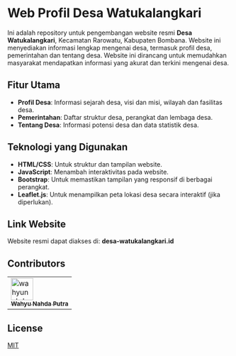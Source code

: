 # Web Profil Desa Watukalangkari

Ini adalah repository untuk pengembangan website resmi **Desa Watukalangkari**, Kecamatan Rarowatu, Kabupaten Bombana. Website ini menyediakan informasi lengkap mengenai desa, termasuk profil desa, pemerintahan dan tentang desa. Website ini dirancang untuk memudahkan masyarakat mendapatkan informasi yang akurat dan terkini mengenai desa.

## Fitur Utama
- **Profil Desa**: Informasi sejarah desa, visi dan misi, wilayah dan fasilitas desa.
- **Pemerintahan**: Daftar struktur desa, perangkat dan lembaga desa.
- **Tentang Desa**: Informasi potensi desa dan data statistik desa.

## Teknologi yang Digunakan
- **HTML/CSS**: Untuk struktur dan tampilan website.
- **JavaScript**: Menambah interaktivitas pada website.
- **Bootstrap**: Untuk memastikan tampilan yang responsif di berbagai perangkat.
- **Leaflet.js**: Untuk menampilkan peta lokasi desa secara interaktif (jika diperlukan).
  
## Link Website

Website resmi dapat diakses di: **desa-watukalangkari.id**

## Contributors

<table>
  <tr>
    <td text-align="center">
      <a href="https://github.com/wahyunahdaputra">
        <img src="https://github.com/wahyunahdaputra.png" width="50px;" alt="wahyunahdaputra"/>
        <br />
        <sub><b>Wahyu Nahda Putra</b></sub>
      </a>
    </td>
  </tr>
</table>

## License

[MIT](https://choosealicense.com/licenses/mit/)
